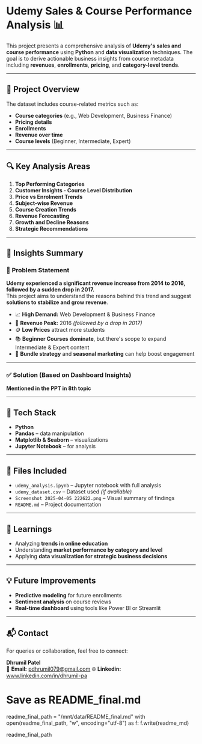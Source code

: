 # **Udemy Sales & Course Performance Analysis** 📊

This project presents a comprehensive analysis of **Udemy's sales and course performance** using **Python** and **data visualization** techniques. The goal is to derive actionable business insights from course metadata including **revenues**, **enrollments**, **pricing**, and **category-level trends**.

---

## 🚀 **Project Overview**

The dataset includes course-related metrics such as:
- **Course categories** (e.g., Web Development, Business Finance)
- **Pricing details**
- **Enrollments**
- **Revenue over time**
- **Course levels** (Beginner, Intermediate, Expert)

---

## 🔍 **Key Analysis Areas**

1. **Top Performing Categories**
2. **Customer Insights - Course Level Distribution**
3. **Price vs Enrolment Trends**
4. **Subject-wise Revenue**
5. **Course Creation Trends**
6. **Revenue Forecasting**
7. **Growth and Decline Reasons**
8. **Strategic Recommendations**

---

## 📌 **Insights Summary**

### 🧩 **Problem Statement**
**Udemy experienced a significant revenue increase from 2014 to 2016, followed by a sudden drop in 2017.**  
This project aims to understand the reasons behind this trend and suggest **solutions to stabilize and grow revenue**.

- 📈 **High Demand:** Web Development & Business Finance  
- 🎯 **Revenue Peak:** 2016 *(followed by a drop in 2017)*  
- 🪙 **Low Prices** attract more students  
- 📚 **Beginner Courses dominate**, but there's scope to expand Intermediate & Expert content  
- 🧩 **Bundle strategy** and **seasonal marketing** can help boost engagement  

---

### ✅ **Solution (Based on Dashboard Insights)**
**Mentioned in the PPT in 8th topic**

---

## 🧰 **Tech Stack**

- **Python**
- **Pandas** – data manipulation
- **Matplotlib & Seaborn** – visualizations
- **Jupyter Notebook** – for analysis

---

## 📁 **Files Included**

- `udemy_analysis.ipynb` – Jupyter notebook with full analysis  
- `udemy_dataset.csv` – Dataset used *(if available)*  
- `Screenshot 2025-04-05 222622.png` – Visual summary of findings  
- `README.md` – Project documentation  

---

## 🧠 **Learnings**

- Analyzing **trends in online education**
- Understanding **market performance by category and level**
- Applying **data visualization for strategic business decisions**

---

## 💡 **Future Improvements**

- **Predictive modeling** for future enrollments  
- **Sentiment analysis** on course reviews  
- **Real-time dashboard** using tools like Power BI or Streamlit

---

## 📬 **Contact**

For queries or collaboration, feel free to connect:

**Dhrumil Patel**  
📧 **Email:** pdhrumil079@gmail.com 
🌐 **Linkedin:** www.linkedin.com/in/dhrumil-pa


# Save as README_final.md
readme_final_path = "/mnt/data/README_final.md"
with open(readme_final_path, "w", encoding="utf-8") as f:
    f.write(readme_md)

readme_final_path
